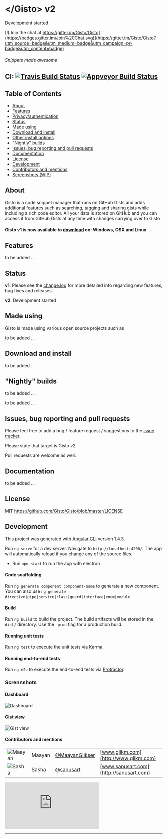 # \</Gisto\> v2 

Development started

[![Join the chat at https://gitter.im/Gisto/Gisto](https://badges.gitter.im/Join%20Chat.svg)](https://gitter.im/Gisto/Gisto?utm_source=badge&utm_medium=badge&utm_campaign=pr-badge&utm_content=badge)

###### Snippets made awesome

## CI: [![Travis Build Status](https://travis-ci.org/Gisto/Gisto.svg?branch=v2)](https://travis-ci.org/Gisto/Gisto) [![Appveyor Build Status](https://ci.appveyor.com/api/projects/status/github/sanusart/gisto?branch=v2&svg=true)](https://ci.appveyor.com/project/sanusart/gisto)

## Table of Contents

- [About](#about)
- [Features](#features)
- [Privacy/authentication](#privacyauthentication)
- [Status](#status)
- [Made using](#made-using)
- [Download and install](#download-and-install)
- [Other install options](#other-install-options)
- ["Nightly" builds](#nightly-builds)
- [Issues, bug reporting and pull requests](#issues-bug-reporting-and-pull-requests)
- [Documentation](#documentation)
- [License](#license)
- [Development](#development)
- [Contributors and mentions](#contributors-and-mentions)
- [Screenshots (WIP)](#scrennshots)

## About

Gisto is a code snippet manager that runs on GitHub Gists and adds additional features such as searching, tagging and sharing gists while including a rich code editor. 
All your data is stored on GitHub and you can access it from GitHub Gists at any time with changes carrying over to Gisto

#### Gisto v1 is now available to [download](https://github.com/Gisto/Gisto#downloads) on: Windows, OSX and Linux

## Features

to be added ...

## Status

**v1**: Please see the [change.log](http://www.gistoapp.com/changelog/) for more detailed info regarding new features, bug fixes and releases.

**v2**: Development started

## Made using

Gisto is made using various open source projects such as

to be added ...

## Download and install

to be added ...

## "Nightly" builds

to be added ...

to be added ...

## Issues, bug reporting and pull requests

Please feel free to add a bug / feature request / suggestions to the [issue tracker]( https://github.com/Gisto/Gisto/issues).

Please state that target is Gisto v2

Pull requests are welcome as well.

## Documentation

to be added ...

## License

MIT https://github.com/Gisto/Gisto/blob/master/LICENSE

## Development

This project was generated with [Angular CLI](https://github.com/angular/angular-cli) version 1.4.3.

Run `ng serve` for a dev server. Navigate to `http://localhost:4200/`. The app will automatically reload if you change any of the source files.

- Run `npm start` to run the app with electron

#### Code scaffolding

Run `ng generate component component-name` to generate a new component. You can also use `ng generate directive|pipe|service|class|guard|interface|enum|module`.

#### Build

Run `ng build` to build the project. The build artifacts will be stored in the `dist/` directory. Use the `-prod` flag for a production build.

#### Running unit tests

Run `ng test` to execute the unit tests via [Karma](https://karma-runner.github.io).

#### Running end-to-end tests

Run `ng e2e` to execute the end-to-end tests via [Protractor](http://www.protractortest.org/).

### Scrennshots
#### Dashboard
![Dashboard](https://i.imgur.com/s4d0uHL.png)

#### Gist view
![Gist view](https://i.imgur.com/DCR1zTK.png)



#### Contributors and mentions

|||||
| ------------- |:-------------|:-----|:-----|
| ![Maayan](http://www.gravatar.com/avatar/3a615b34ef2060face8fcd481c6377e1?s=50 "Maayan") | Maayan | [@MaayanGlikser](https://twitter.com/MaayanGlikser) | [www.glikm.com](http://www.glikm.com) |
| ![Sasha](http://www.gravatar.com/avatar/7ddad1a9a1c8de452badaf82b6c30c76?s=50 "Sasha") | Sasha | [@sanusart](https://twitter.com/sanusart) | [www.sanusart.com](http://sanusart.com) |

[![Analytics](https://ga-beacon.appspot.com/UA-49967672-1/Gisto/README.md?pixel)](https://github.com/igrigorik/ga-beacon)

---

